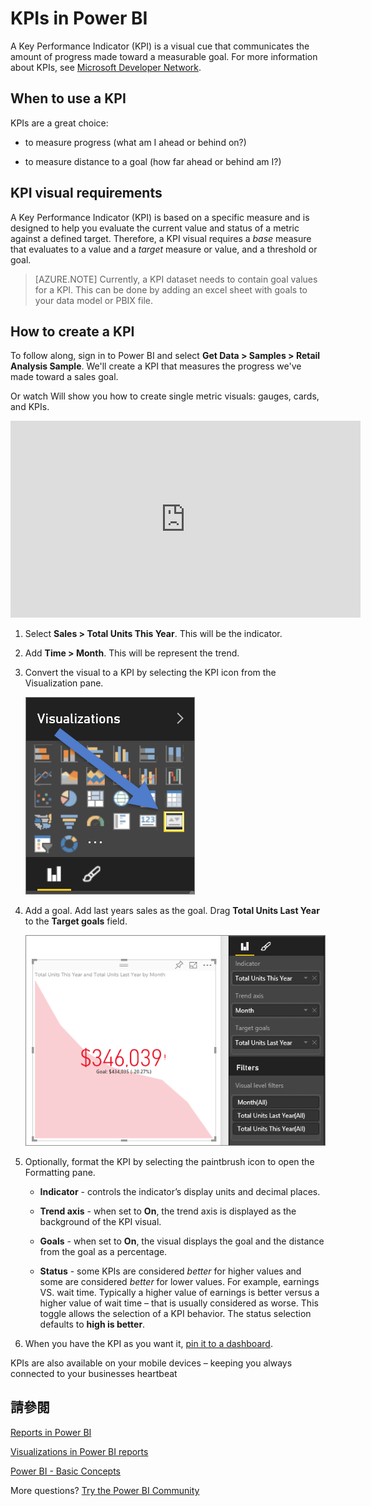 <properties
   pageTitle="KPI visuals"
   description="create KPI in power bi"
   services="powerbi"
   documentationCenter=""
   authors="mihart"
   manager="mblythe"
   backup=""
   editor=""
   tags=""
   featuredVideoId="xmja6EpqaO0"
   qualityFocus="no"
   qualityDate=""/>

<tags
   ms.service="powerbi"
   ms.devlang="NA"
   ms.topic="article"
   ms.tgt_pltfrm="NA"
   ms.workload="powerbi"
   ms.date="08/23/2016"
   ms.author="mihart"/>

# KPIs in Power BI

A Key Performance Indicator (KPI) is a visual cue that communicates the amount of progress made toward a measurable goal. For more information about KPIs, see <bpt id="p1">[</bpt>Microsoft Developer Network<ept id="p1">](https://msdn.microsoft.com/library/hh272050)</ept>.

##  When to use a KPI
KPIs are a great choice:

-   to measure progress (what am I ahead or behind on?)

-   to measure distance to a goal (how far ahead or behind am I?)   

##  KPI visual requirements
A Key Performance Indicator (KPI) is based on a specific measure and is designed to help you evaluate the current value and status of a metric against a defined target. Therefore, a KPI visual requires a <bpt id="p1">*</bpt>base<ept id="p1">*</ept> measure that evaluates to a value and a <bpt id="p2">*</bpt>target<ept id="p2">*</ept> measure or value, and a threshold or goal.

>[AZURE.NOTE] Currently, a KPI dataset needs to contain goal values for a KPI. This can be done by adding an excel sheet with goals to your data model or PBIX file.

##  How to create a KPI  

To follow along, sign in to Power BI and select <bpt id="p1">**</bpt>Get Data &gt; Samples &gt; Retail Analysis Sample<ept id="p1">**</ept>. We'll create a KPI that measures the progress we've made toward a sales goal.

Or watch Will show you how to create single metric visuals: gauges, cards, and KPIs.
<iframe width="560" height="315" src="https://www.youtube.com/embed/xmja6EpqaO0?list=PL1N57mwBHtN0JFoKSR0n-tBkUJHeMP2cP" frameborder="0" allowfullscreen></iframe>

1.  Select <bpt id="p1">**</bpt>Sales &gt; Total Units This Year<ept id="p1">**</ept>.  This will be the indicator.

2.  Add <bpt id="p1">**</bpt>Time &gt; Month<ept id="p1">**</ept>.  This will be represent the trend.

2. Convert the visual to a KPI by selecting the KPI icon from the Visualization pane.

    ![](media/powerbi-service-tutorial-kpi/kpi-icon.png)

3. Add a goal. Add last years sales as the goal. Drag <bpt id="p1">**</bpt>Total Units Last Year<ept id="p1">**</ept> to the <bpt id="p2">**</bpt>Target goals<ept id="p2">**</ept> field.

    ![](media/powerbi-service-tutorial-kpi/kpi-new.png)

4.  Optionally, format the KPI by selecting the paintbrush icon to open the Formatting pane.

    -   <bpt id="p1">**</bpt>Indicator<ept id="p1">**</ept> - controls the indicator’s display units and decimal places.

    -   <bpt id="p1">**</bpt>Trend axis<ept id="p1">**</ept> - when set to <bpt id="p2">**</bpt>On<ept id="p2">**</ept>, the trend axis is displayed as the background of the KPI visual.  

    -   <bpt id="p1">**</bpt>Goals<ept id="p1">**</ept> - when set to <bpt id="p2">**</bpt>On<ept id="p2">**</ept>, the visual displays the goal and the distance from the goal as a percentage.

    -   <bpt id="p1">**</bpt>Status<ept id="p1">**</ept> - some KPIs are considered <bpt id="p2">*</bpt>better<ept id="p2">*</ept> for higher values and some are considered <bpt id="p3">*</bpt>better<ept id="p3">*</ept> for lower values. For example, earnings VS. wait time. Typically a higher value of earnings is better versus a higher value of wait time – that is usually considered as worse. This toggle allows the selection of a KPI behavior. The status selection defaults to <bpt id="p1">**</bpt>high is better<ept id="p1">**</ept>.

6.  When you have the KPI as you want it, <bpt id="p1">[</bpt>pin it to a dashboard<ept id="p1">](powerbi-service-pin-a-tile-to-a-dashboard-from-a-report.md)</ept>.


KPIs are also available on your mobile devices – keeping you always connected to your businesses heartbeat



##  請參閱

[Reports in Power BI](powerbi-service-reports.md)

[Visualizations in Power BI reports](powerbi-service-visualizations-for-reports.md)

[Power BI - Basic Concepts](powerbi-service-basic-concepts.md)

More questions? [Try the Power BI Community](http://community.powerbi.com/)
